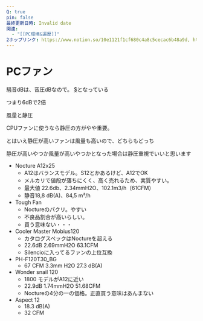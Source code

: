 ```yaml
---
Q: true
pin: false
最終更新日時: Invalid date
関連:
  - "[[PC環境&遍歴]]"
2ホップリンク: https://www.notion.so/10e1121f1cf680c4a8c5cecac6b48a9d, https://www.notion.so/1201121f1cf68035a870db26fd6eed98, https://www.notion.so/1201121f1cf680deb46eef35d04c268d, https://www.notion.so/1211121f1cf6802386d1fdf5fe0b03f4, https://www.notion.so/1d8438c238c44e1385993f33636f0fbd, https://www.notion.so/264cf34df21246b78f4df2fd592f734d, https://www.notion.so/4c21e168c38c4c40971d368dc1a63347, https://www.notion.so/5d3b6c787dd546cfbabeae3fa7311715, https://www.notion.so/61f07e380208485594fb69d25c212af8, https://www.notion.so/685ee866407a41babbd548581ebdcd8b
---
```

# PCファン

騒音dBは、音圧dBなので。 [$](https://www.notion.so20log_%7B10%7DN)となっている

つまり6dBで2倍

風量と静圧

CPUファンに使うなら静圧の方がやや重要。

とはいえ静圧が高いファンは風量も高いので、どちらもどっち

静圧が高いやつか風量が高いやつかとなった場合は静圧重視でいいと思います

- Nocture A12x25
    - A12はバランスモデル。S12とかあるけど、A12でOK
    - メルカリで値段が落ちにくく、高く売れるため、実質やすい。
    - 最大値 22.6db、2.34mmH2O、102.1m3/h（61CFM）
    - 静音18,8 dB(A)、84,5 m³/h
- Tough Fan
    - Noctureのパクリ。やすい
    - 不良品割合が高いらしい。
    - 買う意味ない・・・
- Cooler Master Mobius120
    - カタログスペックはNoctureを超える
    - 22.6dB 2.69mmH2O 63.1CFM
    - Silencioに入ってるファンの上位互換
- PH-F120T30_BG
    - 67 CFM 3.3mm H2O 27.3 dB(A)
- Wonder snail 120
    - 1800 モデルがA12に近い
    - 22.9dB 1.74mmH2O 51.68CFM
    - Noctureの4分の一の価格。正直買う意味はあんまない
- Aspect 12
    - 18.3 dB(A)
    - 32 CFM